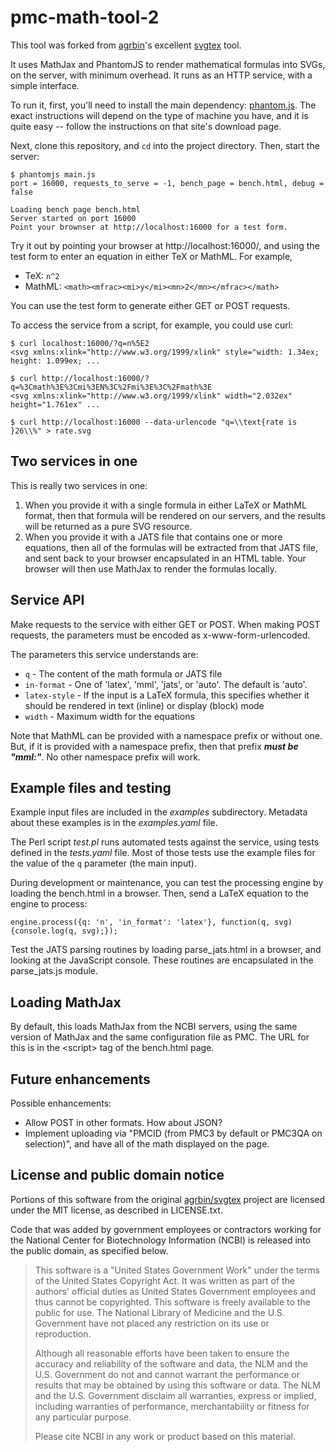 pmc-math-tool-2
===============

This tool was forked from 
[agrbin](https://github.com/agrbin)'s excellent [svgtex](https://github.com/agrbin/svgtex) 
tool.

It uses MathJax and PhantomJS to render mathematical formulas into SVGs, on the server,
with minimum overhead. It runs as an HTTP service, with a simple interface.

To run it, first, you'll need to install the main dependency:
[phantom.js](http://phantomjs.org/). The exact instructions will depend on the type
of machine you have, and it is quite easy -- follow the instructions on that site's
download page.

Next, clone this repository, and `cd` into the project directory.
Then, start the server:

```
$ phantomjs main.js
port = 16000, requests_to_serve = -1, bench_page = bench.html, debug = false

Loading bench page bench.html
Server started on port 16000
Point your brownser at http://localhost:16000 for a test form.
```

Try it out by pointing your browser at http://localhost:16000/, and using the test form
to enter an equation in either TeX or MathML. For example,

* TeX:  `n^2`
* MathML: `<math><mfrac><mi>y</mi><mn>2</mn></mfrac></math>`

You can use the test form to generate either GET or POST requests.

To access the service from a script, for example, you could use curl:

```
$ curl localhost:16000/?q=n%5E2
<svg xmlns:xlink="http://www.w3.org/1999/xlink" style="width: 1.34ex; height: 1.099ex; ...

$ curl http://localhost:16000/?q=%3Cmath%3E%3Cmi%3EN%3C%2Fmi%3E%3C%2Fmath%3E
<svg xmlns:xlink="http://www.w3.org/1999/xlink" width="2.032ex" height="1.761ex" ...

$ curl http://localhost:16000 --data-urlencode "q=\\text{rate is }26\\%" > rate.svg
```

Two services in one
-------------------

This is really two services in one:

1. When you provide it with a single formula in either LaTeX or MathML format, then 
  that formula will be rendered on our servers, and the results will be returned as 
  a pure SVG resource.
2. When you provide it with a JATS file that contains one or more equations, then 
  all of the formulas will be extracted from that JATS file, and sent back to your 
  browser encapsulated in an HTML table. Your browser will then use MathJax to render 
  the formulas locally.


Service API
-----------

Make requests to the service with either GET or POST. When making POST requests, the
parameters must be encoded as x-www-form-urlencoded.

The parameters this service understands are:

* `q` - The content of the math formula or JATS file
* `in-format` - One of 'latex', 'mml', 'jats', or 'auto'. The default is 'auto'.
* `latex-style` - If the input is a LaTeX formula, this specifies whether it should
  be rendered in text (inline) or display (block) mode
* `width` - Maximum width for the equations

Note that MathML can be provided with a namespace prefix or without one. But,
if it is provided with a namespace prefix, then that prefix ***must be "mml:"***. 
No other namespace prefix will work.


Example files and testing
-------------------------

Example input files are included in the *examples* subdirectory. Metadata about these
examples is in the *examples.yaml* file.

The Perl script *test.pl* runs automated tests against the service, using tests defined
in the *tests.yaml* file. Most of those tests use the example files 
for the value of the `q` parameter (the main input).

During development or maintenance, you can test the processing engine by loading the
bench.html in a browser.  Then, send a LaTeX equation to the engine to process:

```
engine.process({q: 'n', 'in_format': 'latex'}, function(q, svg) {console.log(q, svg);});
```

Test the JATS parsing routines by loading parse_jats.html in a browser, and looking
at the JavaScript console. These routines are encapsulated in the parse_jats.js 
module.


Loading MathJax
---------------

By default, this loads MathJax from the NCBI servers, using the same version of
MathJax and the same configuration file as PMC.  The URL for this is in the
&lt;script> tag of the bench.html page.

Future enhancements
-------------------

Possible enhancements:

- Allow POST in other formats.  How about JSON?
- Implement uploading via "PMCID (from PMC3 by default or PMC3QA on selection)", and 
  have all of the math displayed on the page.

License and public domain notice
--------------------------------

Portions of this software from the original [agrbin/svgtex]() project are
licensed under the MIT license, as described in LICENSE.txt.

Code that was added by government employees or contractors working for the
National Center for Biotechnology Information (NCBI) is released into the public
domain, as specified below.

> This software is a "United States Government Work" under the terms of the United States Copyright Act. It was written as part of the authors' official duties as United States Government employees and thus cannot be copyrighted. This software is freely available to the public for use. The National Library of Medicine and the U.S. Government have not placed any restriction on its use or reproduction.
>
> Although all reasonable efforts have been taken to ensure the accuracy and reliability of the software and data, the NLM and the U.S. Government do not and cannot warrant the performance or results that may be obtained by using this software or data. The NLM and the U.S. Government disclaim all warranties, express or implied, including warranties of performance, merchantability or fitness for any particular purpose.
> 
> Please cite NCBI in any work or product based on this material.

